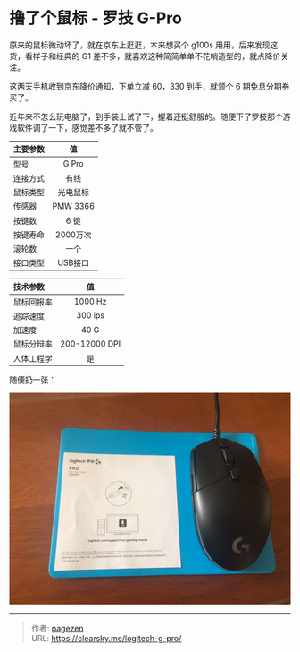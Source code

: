 # 撸了个鼠标 - 罗技 G-Pro



原来的鼠标微动坏了，就在京东上逛逛，本来想买个 g100s 用用，后来发现这货，看样子和经典的 G1 差不多，就喜欢这种简简单单不花哨造型的，就点降价关注。

这两天手机收到京东降价通知，下单立减 60，330 到手，就领个 6 期免息分期券买了。

近年来不怎么玩电脑了，到手装上试了下，握着还挺舒服的。随便下了罗技那个游戏软件调了一下，感觉差不多了就不管了。

| 主要参数 |    值     |
| :--- | :------: |
| 型号   |  G Pro   |
| 连接方式 |    有线    |
| 鼠标类型 |   光电鼠标   |
| 传感器  | PMW 3366 |
| 按键数  |   6 键    |
| 按键寿命 |  2000万次  |
| 滚轮数  |    一个    |
| 接口类型 |  USB接口   |


| 技术参数  |       值       |
| :---- | :-----------: |
| 鼠标回报率 |    1000 Hz    |
| 追踪速度  |    300 ips    |
| 加速度   |     40 G      |
| 鼠标分辩率 | 200-12000 DPI |
| 人体工程学 |       是       |

随便扔一张：

![G pro](gpro.jpg "G Pro")


---

> 作者: [pagezen](http://clearsky.me/)  
> URL: https://clearsky.me/logitech-g-pro/  

